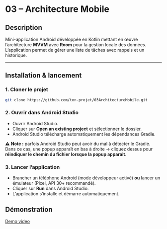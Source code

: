 # 03 – Architecture Mobile

## Description

Mini-application Android développée en Kotlin mettant en œuvre l’architecture **MVVM** avec **Room** pour la gestion locale des données.
L’application permet de gérer une liste de tâches avec rappels et un historique.

---

## Installation & lancement

### 1. Cloner le projet

```bash
git clone https://github.com/ton-projet/03ArchitectureMobile.git
```

### 2. Ouvrir dans Android Studio

* Ouvrir Android Studio.
* Cliquer sur **Open an existing project** et sélectionner le dossier.
* Android Studio télécharge automatiquement les dépendances Gradle.

⚠️ **Note :** parfois Android Studio peut avoir du mal à détecter le Gradle.
Dans ce cas, une popup apparaît en bas à droite → cliquez dessus pour **réindiquer le chemin du fichier lorsque la popup apparait**.

### 3. Lancer l’application

* Brancher un téléphone Android (mode développeur activé) **ou** lancer un émulateur (Pixel, API 30+ recommandé).
* Cliquer sur **Run** dans Android Studio.
* L’application s’installe et démarre automatiquement.

## Démonstration

[Demo video](https://youtube.com/shorts/zJ8G9R0I6jw?si=e1b_Xi-Mt5LIX0SL)
